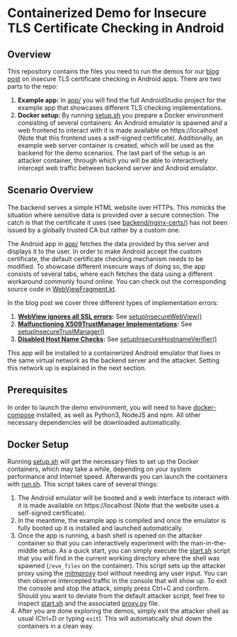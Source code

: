 # Containerized Demo for Insecure TLS Certificate Checking in Android

## Overview

This repository contains the files you need to run the demos for our
[blog post](https://www.guardsquare.com/blog/insecure-tls-certificate-checking-in-android-apps)
on insecure TLS certificate checking in Android apps. There are two parts to the repo:

1. **Example app:** In [app/](app/) you will find the full AndroidStudio project for the example app that showcases
   different TLS checking implementations.
2. **Docker setup:** By running [setup.sh](setup.sh) you prepare a Docker environment consisting of several containers:
   An Android emulator is spawned and a web frontend to interact with it is made available on https://localhost
   (Note that this frontend uses a self-signed certificate). Additionally, an example web server container is
   created, which will be used as the backend for the demo scenarios. The last part of the setup is an attacker
   container, through which you will be able to interactively intercept web traffic between backend server and
   Android emulator.

## Scenario Overview

The backend serves a simple HTML website over HTTPs. This mimicks the situation where sensitive data is provided
over a secure connection. The catch is that the certificate it uses (see [backend/nginx-certs/](backend/nginx-certs))
has not been issued by a globally trusted CA but rather by a custom one.

The Android app in [app/](app/) fetches the data provided by this server and displays it to the user. In order to
make Android accept the custom certificate, the default certificate checking mechanism needs to be modified.
To showcase different insecure ways of doing so, the app consists of several tabs, where each
fetches the data using a different workaround commonly found online. You can check out the corresponding
source code in [WebViewFragment.kt](app/app/src/main/kotlin/com/example/insecuretls/ui/main/WebViewFragment.kt).

In the blog post we cover three different types of implementation errors:

1. **[WebView ignores all SSL errors](https://www.guardsquare.com/blog/insecure-tls-certificate-checking-in-android-apps#webview):**
   See [setupInsecureWebView()](app/app/src/main/kotlin/com/example/insecuretls/ui/main/WebViewFragment.kt#L58)
2. **[Malfunctioning X509TrustManager Implementations](https://www.guardsquare.com/blog/insecure-tls-certificate-checking-in-android-apps#Malfunctioning):**
   See [setupInsecureTrustManager()](app/app/src/main/kotlin/com/example/insecuretls/ui/main/WebViewFragment.kt#L108)
3. **[Disabled Host Name Checks](https://www.guardsquare.com/blog/insecure-tls-certificate-checking-in-android-apps#host_name):**
   See [setupInsecureHostnameVerifier()](app/app/src/main/kotlin/com/example/insecuretls/ui/main/WebViewFragment.kt#L82)

This app will be installed to a containerized Android emulator that lives in the same virtual network as
the backend server and the attacker. Setting this network up is explained in the next section.

## Prerequisites

In order to launch the demo environment, you will need to have [docker-compose](https://docs.docker.com/compose/install/)
installed, as well as Python3, NodeJS and npm. All other necessary dependencies will be downloaded automatically.

## Docker Setup

Running [setup.sh](setup.sh) will get the necessary files to set up the Docker containers, which may take a while,
depending on your system performance and Internet speed. Afterwards you can launch the containers with [run.sh](run.sh).
This script takes care of several things:

1. The Android emulator will be booted and a web interface to interact with it is made available on
   https://localhost (Note that the website uses a self-signed certificate).
2. In the meantime, the example app is compiled and once the emulator is fully booted up it is installed
   and launched automatically.
3. Once the app is running, a bash shell is opened on the attacker container so that you can interactively
   experiment with the man-in-the-middle setup. As a quick start, you can simply execute the [start.sh](eve/eve_files/start.sh)
   script that you will find in the current working directory where the shell was spawned (`/eve_files` on the container).
   This script sets up the attacker proxy using the [mitmproxy](https://mitmproxy.org/) tool without needing
   any user input. You can then observe intercepted traffic in the console that will show up.
   To exit the console and stop the attack, simply press Ctrl+C and confirm. Should you want to deviate
   from the default attacker script, feel free to inspect [start.sh](eve/eve_files/start.sh) and the associated
   [proxy.py](eve/eve_files/proxy.py) file.
4. After you are done exploring the demos, simply exit the attacker shell as usual (Ctrl+D or typing `exit`).
   This will automatically shut down the containers in a clean way.


